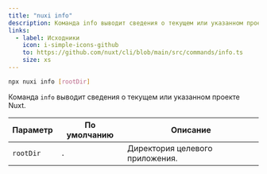 ```yaml
---
title: "nuxi info"
description: Команда info выводит сведения о текущем или указанном проекте Nuxt.
links:
  - label: Исходники
    icon: i-simple-icons-github
    to: https://github.com/nuxt/cli/blob/main/src/commands/info.ts
    size: xs
---
```


```bash [Terminal]
npx nuxi info [rootDir]
```

Команда `info` выводит сведения о текущем или указанном проекте Nuxt.

Параметр  | По умолчанию | Описание
----------|--------------|-----------------------------------------
`rootDir` | `.`          | Директория целевого приложения.
